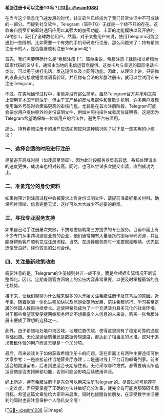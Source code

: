 **希腊注册卡可以注册TG吗？[[TG💪+ @esim1088](https://t.me/s/esim1088)]**

在当今这个信息化飞速发展的时代，社交软件已经成为了我们日常生活中不可或缺的一部分。而提到社交软件，Telegram（简称TG）无疑是一个绕不开的存在。这款来自俄罗斯的即时通讯应用以其强大的加密功能、丰富的功能模块以及开放的API接口，吸引了全球数亿用户。然而，对于某些用户来说，使用Telegram可能会遇到一些限制，比如需要一个有效的手机号码进行注册。那么问题来了：持有希腊注册卡的人，是否能够顺利注册Telegram呢？

首先，我们需要明确什么是“希腊注册卡”。简单来说，希腊注册卡就是指以希腊为国家代码的SIM卡，通常由当地的电信运营商提供。这类卡片与普通的国际电话卡类似，可以用于拨打电话、发送短信以及上网等功能。因此，从理论上讲，只要你的设备支持接收短信或语音验证，并且你有合法的希腊注册卡，就可以尝试用它来注册Telegram。

不过，在实际操作过程中，事情并没有那么简单。虽然Telegram官方并未明文禁止使用非本国号码注册，但由于其严格的反垃圾邮件和反欺诈机制，许多用户发现使用海外号码时会面临更高的审核门槛。尤其是在首次注册阶段，Telegram可能会要求用户提供额外的身份证明文件，例如护照扫描件或者居住证明等。这是因为Telegram希望确保每一位新用户的合法性，避免平台被滥用。

那么，持有希腊注册卡的用户应该如何应对这种情况呢？以下是一些实用的小建议：

### 一、选择合适的时段进行注册

尽量避开高峰时期（如凌晨至清晨），因为此时段服务器负载较低，系统处理请求的速度更快，成功率也相对较高。同时，也可以尝试多次提交申请，直到成功为止。

### 二、准备充分的身份资料

如果你预计到注册过程中会被要求上传身份证明文件，请提前准备好相关材料。确保照片清晰、信息完整无误，这样可以大大减少不必要的麻烦。

### 三、寻找专业服务支持

如果自己动手注册屡次失败，不妨考虑借助第三方提供的专业服务。目前市面上有不少专门从事跨境通信业务的企业，他们通常拥有大量活跃的国际号码资源，并且能够帮助客户顺利完成注册流程。当然，在选择服务商时一定要擦亮眼睛，优先挑选信誉良好、评价较高的公司合作。

### 四、关注最新政策动态

需要注意的是，Telegram的注册规则并非一成不变，而是会根据实际情况不断调整优化。因此，定期查阅官方网站上的公告内容非常重要，以便及时掌握最新的变化趋势。

接下来，让我们聊聊为什么越来越多的人开始关注希腊注册卡及其背后的原因。近年来，随着欧洲一体化进程加快以及旅游业蓬勃发展，前往希腊旅行、学习甚至定居的外国人数目持续增长。这使得希腊成为了一个充满活力且多元化的社会环境。对于那些希望享受便捷网络服务但又不想暴露个人信息的人来说，购买一张希腊注册卡便成了理想的选择之一。

此外，由于希腊地处地中海区域，地理位置优越，使得这里拥有了稳定可靠的通信基础设施。无论是通话质量还是数据传输速度，都达到了相当高的水准。这对于追求极致体验的用户而言无疑是一个加分项。

最后，再来谈谈关于如何获取希腊注册卡的问题。现在市面上有两种主要途径可供大家参考：一是直接前往当地营业厅办理；二是通过线上平台订购邮寄到家。前者适合短期逗留者，后者则更适合长期居住者。无论采取哪种方式，都需要确认所选运营商是否支持解锁功能，否则可能会影响后续使用体验。

综上所述，持有希腊注册卡是完全可以用来注册Telegram的。尽管过程可能存在一定难度，但只要掌握了正确的方法并做好充分准备，就完全有可能克服障碍实现目标。希望这篇文章能给大家带来启发，同时也提醒各位朋友，在享受数字生活便利的同时也要注意保护个人隐私安全哦！

[[TG💪+ @esim1088](https://t.me/s/esim1088) ![Image](https://i.postimg.cc/4NQfJmqS/Snipaste-2025-05-13-00-14-12.png)]